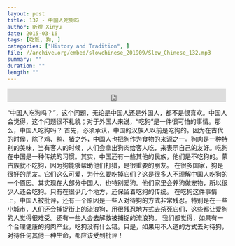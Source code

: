 ```yaml
---
layout: post
title: 132 - 中国人吃狗吗
author: 昕煜 Xinyu
date: 2015-03-16
tags: [吃饭, 狗, ]
categories: ["History and Tradition", ]
file: //archive.org/embed/slowchinese_201909/Slow_Chinese_132.mp3
summary: ""
duration: ""
length: ""
---
```


<iframe src="https://archive.org/embed/slowchinese_201909/Slow_Chinese_132.mp3" width="500" height="30" frameborder="0" webkitallowfullscreen="true" mozallowfullscreen="true" allowfullscreen></iframe>

“中国人吃狗吗？”，这个问题，无论是中国人还是外国人，都不是很喜欢。中国人会觉得，这个问题很不礼貌；对于外国人来说，“吃狗”是一件很可怕的事情。那么，中国人吃狗吗？
首先，必须承认，中国的汉族人以前是吃狗的。因为在古代的时候，除了鸡、鸭、猪之外，中国人也把狗作为食物的来源之一。狗肉是一种特别的美味，当有客人的时候，人们会拿出狗肉给客人吃，来表示自己的友好。吃狗在中国是一种传统的习惯。其实，中国还有一些其他的民族，他们是不吃狗的。蒙古族就不吃狗，因为狗能够帮助他们打猎，是很重要的朋友。
在很多国家，狗是很好的朋友。它们这么可爱，为什么要吃掉它们？这是很多人不理解中国人吃狗的一个原因。其实现在大部分中国人，也特别爱狗。他们家里会养狗做宠物，所以很少人还会吃狗。只有在很少几个地方，还保留着吃狗的传统。
在吃狗这件事情上，中国人被批评，还有一个原因是一些人对待狗的方式非常残忍。特别是在一些小城市，人们还会捕捉街上的流浪狗，用很残忍地方式去杀死它们，这些都让爱狗的人觉得很难受。还有一些人会去解救被捕捉的流浪狗。
我们都觉得，如果有一个合理健康的狗肉产业，吃狗没有什么错。只是，如果用不人道的方式去对待狗，对待任何其他一种生命，都应该受到批评！
